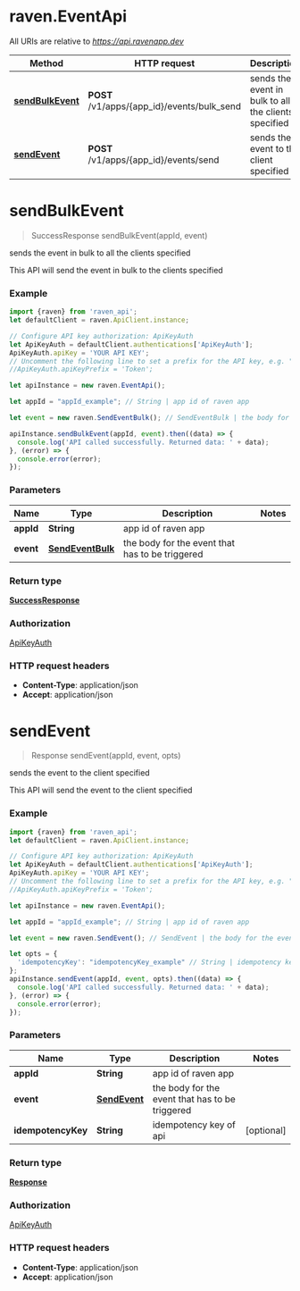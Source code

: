 # raven.EventApi

All URIs are relative to *https://api.ravenapp.dev*

Method | HTTP request | Description
------------- | ------------- | -------------
[**sendBulkEvent**](EventApi.md#sendBulkEvent) | **POST** /v1/apps/{app_id}/events/bulk_send | sends the event in bulk to all the clients specified
[**sendEvent**](EventApi.md#sendEvent) | **POST** /v1/apps/{app_id}/events/send | sends the event to the client specified


<a name="sendBulkEvent"></a>
# **sendBulkEvent**
> SuccessResponse sendBulkEvent(appId, event)

sends the event in bulk to all the clients specified

This API will send the event in bulk to the clients specified

### Example
```javascript
import {raven} from 'raven_api';
let defaultClient = raven.ApiClient.instance;

// Configure API key authorization: ApiKeyAuth
let ApiKeyAuth = defaultClient.authentications['ApiKeyAuth'];
ApiKeyAuth.apiKey = 'YOUR API KEY';
// Uncomment the following line to set a prefix for the API key, e.g. "Token" (defaults to null)
//ApiKeyAuth.apiKeyPrefix = 'Token';

let apiInstance = new raven.EventApi();

let appId = "appId_example"; // String | app id of raven app

let event = new raven.SendEventBulk(); // SendEventBulk | the body for the event that has to be triggered

apiInstance.sendBulkEvent(appId, event).then((data) => {
  console.log('API called successfully. Returned data: ' + data);
}, (error) => {
  console.error(error);
});

```

### Parameters

Name | Type | Description  | Notes
------------- | ------------- | ------------- | -------------
 **appId** | **String**| app id of raven app | 
 **event** | [**SendEventBulk**](SendEventBulk.md)| the body for the event that has to be triggered | 

### Return type

[**SuccessResponse**](SuccessResponse.md)

### Authorization

[ApiKeyAuth](../README.md#ApiKeyAuth)

### HTTP request headers

 - **Content-Type**: application/json
 - **Accept**: application/json

<a name="sendEvent"></a>
# **sendEvent**
> Response sendEvent(appId, event, opts)

sends the event to the client specified

This API will send the event to the client specified

### Example
```javascript
import {raven} from 'raven_api';
let defaultClient = raven.ApiClient.instance;

// Configure API key authorization: ApiKeyAuth
let ApiKeyAuth = defaultClient.authentications['ApiKeyAuth'];
ApiKeyAuth.apiKey = 'YOUR API KEY';
// Uncomment the following line to set a prefix for the API key, e.g. "Token" (defaults to null)
//ApiKeyAuth.apiKeyPrefix = 'Token';

let apiInstance = new raven.EventApi();

let appId = "appId_example"; // String | app id of raven app

let event = new raven.SendEvent(); // SendEvent | the body for the event that has to be triggered

let opts = { 
  'idempotencyKey': "idempotencyKey_example" // String | idempotency key of api
};
apiInstance.sendEvent(appId, event, opts).then((data) => {
  console.log('API called successfully. Returned data: ' + data);
}, (error) => {
  console.error(error);
});

```

### Parameters

Name | Type | Description  | Notes
------------- | ------------- | ------------- | -------------
 **appId** | **String**| app id of raven app | 
 **event** | [**SendEvent**](SendEvent.md)| the body for the event that has to be triggered | 
 **idempotencyKey** | **String**| idempotency key of api | [optional] 

### Return type

[**Response**](Response.md)

### Authorization

[ApiKeyAuth](../README.md#ApiKeyAuth)

### HTTP request headers

 - **Content-Type**: application/json
 - **Accept**: application/json

